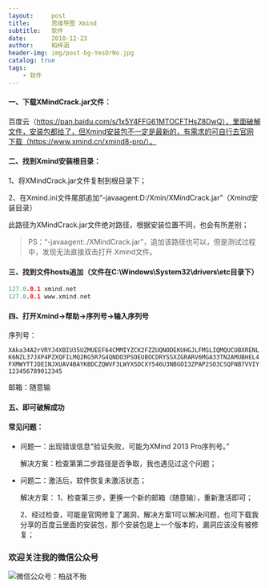 ```yaml
---
layout:     post
title:      思维导图 Xmind
subtitle:   软件
date:       2018-12-23
author:     柏梓涵
header-img: img/post-bg-YesOrNo.jpg
catalog: true
tags:
    - 软件
---
```


#### 一、下载XMindCrack.jar文件：

百度云（https://pan.baidu.com/s/1x5Y4FFG61MTOCFTHsZ8DwQ），里面破解文件，安装包都给了，但Xmind安装包不一定是最新的，有需求的可自行去官网下载（https://www.xmind.cn/xmind8-pro/）。

#### 二、找到Xmind安装根目录：

1、将XMindCrack.jar文件复制到根目录下；

2、在Xmind.ini文件尾部追加“-javaagent:D:/Xmin/XMindCrack.jar”（Xmind安装目录）

此路径为XMindCrack.jar文件绝对路径，根据安装位置不同，也会有所差别；

> PS：“-javaagent:./XMindCrack.jar”，追加该路径也可以，但是测试过程中，发现无法直接双击打开.Xmind文件。

#### 三、找到文件hosts追加（文件在C:\Windows\System32\drivers\etc目录下）

```c
127.0.0.1 xmind.net
127.0.0.1 www.xmind.net
```

#### 四、打开Xmind->帮助->序列号->输入序列号

序列号：

`XAka34A2rVRYJ4XBIU35UZMUEEF64CMMIYZCK2FZZUQNODEKUHGJLFMSLIQMQUCUBXRENLK6NZL37JXP4PZXQFILMQ2RG5R7G4QNDO3PSOEUBOCDRYSSXZGRARV6MGA33TN2AMUBHEL4FXMWYTTJDEINJXUAV4BAYKBDCZQWVF3LWYXSDCXY546U3NBGOI3ZPAP2SO3CSQFNB7VVIY123456789012345`

邮箱：随意输

#### 五、即可破解成功

#### 常见问题：

- 问题一：出现错误信息“验证失败，可能为XMind 2013 Pro序列号。”

    解决方案：检查第第二步路径是否争取，我也遇见过这个问题；

- 问题二：激活后，软件恢复未激活状态；

    解决方案：
    1、检查第三步，更换一个新的邮箱（随意输），重新激活即可；

    2、经过检查，可能是官网修复了漏洞，解决方案1可以解决问题，也可下载我分享的百度云里面的安装包，那个安装包是上一个版本的，漏洞应该没有被修复；


### 欢迎关注我的微信公众号

![微信公众号：柏战不殆](http://upload-images.jianshu.io/upload_images/3990834-c91d28f8be4121e4.png?imageMogr2/auto-orient/strip%7CimageView2/2/w/1240)